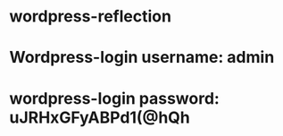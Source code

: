 # wordpress-reflection
# Wordpress-login username: admin
# wordpress-login password: uJRHxGFyABPd1(@hQh
#